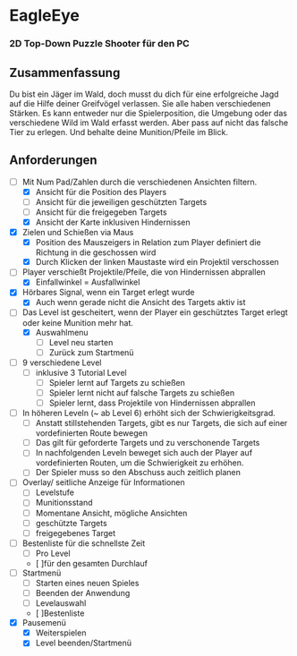 # EagleEye
 ### 2D Top-Down Puzzle Shooter für den PC
## Zusammenfassung

Du bist ein Jäger im Wald, doch musst du dich für eine erfolgreiche Jagd auf die Hilfe deiner Greifvögel verlassen. Sie alle haben verschiedenen Stärken. Es kann entweder nur die Spielerposition, die Umgebung oder das verschiedene Wild im Wald erfasst werden. Aber pass auf nicht das falsche Tier zu erlegen. Und behalte deine Munition/Pfeile im Blick.

## Anforderungen

- [ ] Mit Num Pad/Zahlen durch die verschiedenen Ansichten filtern.
    - [x] Ansicht für die Position des Players
    - [ ] Ansicht für die jeweiligen geschützten Targets
    - [ ] Ansicht für die freigegeben Targets
    - [x] Ansicht der Karte inklusiven Hindernissen
- [x] Zielen und Schießen via Maus
    - [x] Position des Mauszeigers in Relation zum Player definiert die Richtung in die geschossen wird
    - [x] Durch Klicken der linken Maustaste wird ein Projektil verschossen 
- [ ] Player verschießt Projektile/Pfeile, die von Hindernissen abprallen
    - [x] Einfallwinkel = Ausfallwinkel
- [x] Hörbares Signal, wenn ein Target erlegt wurde
    - [x] Auch wenn gerade nicht die Ansicht des Targets aktiv ist
- [ ] Das Level ist gescheitert, wenn der Player ein geschütztes Target erlegt oder keine Munition mehr hat.
    - [x] Auswahlmenu
        - [ ] Level neu starten
        - [ ] Zurück zum Startmenü
- [ ] 9 verschiedene Level
    - [ ] inklusive 3 Tutorial Level
        - [ ] Spieler lernt auf Targets zu schießen
        - [ ] Spieler lernt nicht auf falsche Targets zu schießen
        - [ ] Spieler lernt, dass Projektile von Hindernissen abprallen
- [ ] In höheren Leveln (~ ab Level 6) erhöht sich der Schwierigkeitsgrad.
    - [ ] Anstatt stillstehenden Targets, gibt es nur Targets, die sich auf einer vordefinierten Route bewegen
    - [ ] Das gilt für geforderte Targets und zu verschonende Targets
    - [ ] In nachfolgenden Leveln beweget sich auch der Player auf vordefinierten Routen, um die Schwierigkeit zu erhöhen.
    - [ ] Der Spieler muss so den Abschuss auch zeitlich planen
- [ ] Overlay/ seitliche Anzeige für Informationen
    - [ ] Levelstufe
    - [ ] Munitionsstand
    - [ ] Momentane Ansicht, mögliche Ansichten
    - [ ] geschützte Targets
    - [ ] freigegebenes Target
- [ ] Bestenliste für die schnellste Zeit
    - [ ] Pro Level
    - [ ]für den gesamten Durchlauf
- [ ] Startmenü
    - [ ] Starten eines neuen Spieles
    - [ ] Beenden der Anwendung
    - [ ] Levelauswahl
    - [ ]Bestenliste
- [x] Pausemenü
    - [x] Weiterspielen
    - [x] Level beenden/Startmenü
